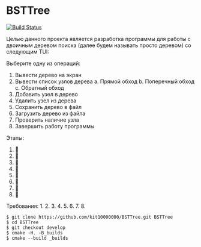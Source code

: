 # BSTTree
[![Build Status](https://travis-ci.org/kit10000000/BSTTree.svg?branch=develop)](https://travis-ci.org/kit10000000/BSTTree)

Целью данного проекта является разработка программы для работы с двоичным деревом поиска (далее будем называть просто деревом) со следующим TUI:

Выберите одну из операций:
1. Вывести дерево на экран
2. Вывести список узлов дерева 
   a. Прямой обход
   b. Поперечный обход
   c. Обратный обход
3. Добавить узел в дерево
4. Удалить узел из дерева
5. Сохранить дерево в файл
6. Загрузить дерево из файла
7. Проверить наличие узла
8. Завершить работу программы

Этапы:
1. :deciduous_tree:
2. :deciduous_tree:
3. :deciduous_tree:
4. :deciduous_tree:
5. :deciduous_tree:
6. :deciduous_tree:
7. :deciduous_tree:
8. :deciduous_tree:

Требования:
1. 
2. 
3. 
4. 
5. 
6. 
7. 
8. 

```ShellSession
$ git clone https://github.com/kit10000000/BSTTree.git BSTTree
$ cd BSTTree
$ git checkout develop
$ cmake -H. -B_builds
$ cmake --build _builds
```
